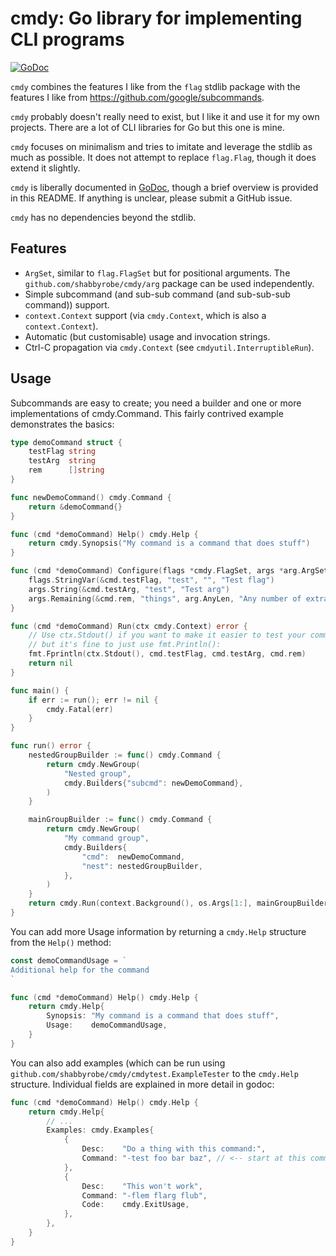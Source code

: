 cmdy: Go library for implementing CLI programs
==============================================

[![GoDoc](https://godoc.org/github.com/shabbyrobe/cmdy?status.svg)](https://godoc.org/github.com/shabbyrobe/cmdy)

`cmdy` combines the features I like from the `flag` stdlib package with the
features I like from https://github.com/google/subcommands.

`cmdy` probably doesn't really need to exist, but I like it and use it for
my own projects. There are a lot of CLI libraries for Go but this one is mine.

`cmdy` focuses on minimalism and tries to imitate and leverage the stdlib as
much as possible. It does not attempt to replace `flag.Flag`, though it does
extend it slightly.

`cmdy` is liberally documented in [GoDoc](https://godoc.org/github.com/shabbyrobe/cmdy),
though a brief overview is provided in this README. If anything is unclear, please
submit a GitHub issue.

`cmdy` has no dependencies beyond the stdlib.


Features
--------

- `ArgSet`, similar to `flag.FlagSet` but for positional arguments. The
  `github.com/shabbyrobe/cmdy/arg` package can be used independently.
- Simple subcommand (and sub-sub command (and sub-sub-sub command)) support.
- `context.Context` support (via `cmdy.Context`, which is also a
  `context.Context`).
- Automatic (but customisable) usage and invocation strings.
- Ctrl-C propagation via `cmdy.Context` (see `cmdyutil.InterruptibleRun`).


Usage
-----

Subcommands are easy to create; you need a builder and one or more
implementations of cmdy.Command. This fairly contrived example demonstrates
the basics:

```go
type demoCommand struct {
    testFlag string
    testArg  string
    rem      []string
}

func newDemoCommand() cmdy.Command {
    return &demoCommand{}
}

func (cmd *demoCommand) Help() cmdy.Help {
    return cmdy.Synopsis("My command is a command that does stuff")
}

func (cmd *demoCommand) Configure(flags *cmdy.FlagSet, args *arg.ArgSet) {
    flags.StringVar(&cmd.testFlag, "test", "", "Test flag")
    args.String(&cmd.testArg, "test", "Test arg")
    args.Remaining(&cmd.rem, "things", arg.AnyLen, "Any number of extra string arguments.")
}

func (cmd *demoCommand) Run(ctx cmdy.Context) error {
    // Use ctx.Stdout() if you want to make it easier to test your command,
    // but it's fine to just use fmt.Println():
    fmt.Fprintln(ctx.Stdout(), cmd.testFlag, cmd.testArg, cmd.rem)
    return nil
}

func main() {
    if err := run(); err != nil {
        cmdy.Fatal(err)
    }
}

func run() error {
    nestedGroupBuilder := func() cmdy.Command {
        return cmdy.NewGroup(
            "Nested group",
            cmdy.Builders{"subcmd": newDemoCommand},
        )
    }

    mainGroupBuilder := func() cmdy.Command {
        return cmdy.NewGroup(
            "My command group",
            cmdy.Builders{
                "cmd":  newDemoCommand,
                "nest": nestedGroupBuilder,
            },
        )
    }
    return cmdy.Run(context.Background(), os.Args[1:], mainGroupBuilder)
}
```

You can add more Usage information by returning a `cmdy.Help` structure from
the `Help()` method:

```go
const demoCommandUsage = `
Additional help for the command
`

func (cmd *demoCommand) Help() cmdy.Help {
    return cmdy.Help{
        Synopsis: "My command is a command that does stuff",
        Usage:    demoCommandUsage,
    }
}
```

You can also add examples (which can be run using 
`github.com/shabbyrobe/cmdy/cmdytest.ExampleTester` to the `cmdy.Help` structure.
Individual fields are explained in more detail in godoc:

```go
func (cmd *demoCommand) Help() cmdy.Help {
    return cmdy.Help{
        // ...
        Examples: cmdy.Examples{
            {
                Desc:    "Do a thing with this command:",
                Command: "-test foo bar baz", // <-- start at this command's flags, not parents
            },
            {
                Desc:    "This won't work",
                Command: "-flem flarg flub",
                Code:    cmdy.ExitUsage,
            },
        },
    }
}
```

